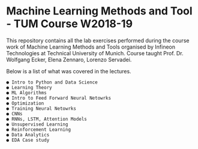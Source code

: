 
# Machine Learning Methods and Tool - TUM Course W2018-19 


This repository contains all the lab exercises performed during the course work of Machine Learning Methods and Tools organised by Infineon Technologies at Technical University of Munich. 
Course taught Prof. Dr. Wolfgang Ecker, Elena Zennaro, Lorenzo Servadei.


Below is a list of what was covered in the lectures.

 
	● Intro to Python and Data Science
	● Learning Theory
	● ML Algorithms
	● Intro to Feed Forward Neural Netowrks 
	● Optimization
	● Training Neural Netowrks  
	● CNNs 
	● RNNs, LSTM, Attention Models
	● Unsupervised Learning
	● Reinforcement Learning
	● Data Analytics  
	● EDA Case study
